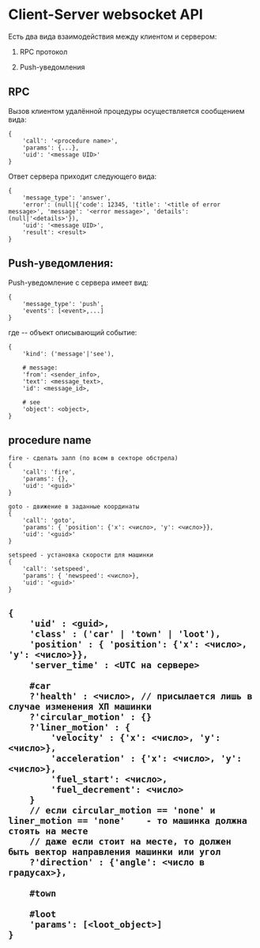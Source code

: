 ﻿
# Client-Server websocket API

Есть два вида взаимодействия между клиентом и сервером:

1. RPC протокол

2. Push-уведомления


## RPC

Вызов клиентом удалённой процедуры осуществляется сообщением вида:

    {
        'call': '<procedure name>',
        'params': {...},
        'uid': '<message UID>'
    }

Ответ сервера приходит следующего вида:

    {
        'message_type': 'answer',
        'error': (null|{'code': 12345, 'title': '<title of error message>', 'message': '<error message>', 'details': (null|'<details>'}),
        'uid': '<message UID>',
        'result': <result>
    }


## Push-уведомления:

Push-уведомление с сервера имеет вид:

    {
        'message_type': 'push',
        'events': [<event>,...]
    }

где <event> -- объект описывающий событие:

    {
        'kind': ('message'|'see'),

        # message:
        'from': <sender_info>,
        'text': <message_text>,
        'id': <message_id>,

        # see
        'object': <object>,
    }
    

	
## procedure name
	fire - сделать залп (по всем в секторе обстрела)
	{
	    'call': 'fire',
        'params': {},
        'uid': '<guid>' 
	}
	
	goto - движение в заданные координаты
	{
		'call': 'goto',
        'params': { 'position': {'x': <число>, 'y': <число>}},
        'uid': '<guid>' 
	}
	
	setspeed - установка скорости для машинки
	{
		'call': 'setspeed',
        'params': { 'newspeed': <число>},
        'uid': '<guid>' 
	}
	
	
## <object>
	{
		'uid' : <guid>,
		'class' : ('car' | 'town' | 'loot'),
		'position' : { 'position': {'x': <число>, 'y': <число>}},
		'server_time' : <UTC на сервере>
		
		#car
		?'health' : <число>, // присылается лишь в случае изменения ХП машинки
		?'circular_motion' : {}
		?'liner_motion' : {
			'velocity' : {'x': <число>, 'y': <число>},
			'acceleration' : {'x': <число>, 'y': <число>},
			'fuel_start': <число>,
			'fuel_decrement': <число>
		}
		// если circular_motion == 'none' и liner_motion == 'none'    - то машинка должна стоять на месте
		// даже если стоит на месте, то должен быть вектор направления машинки или угол
		?'direction' : {'angle': <число в градусах>},
		
		#town
		
		#loot
		'params': [<loot_object>]
	}
	